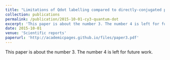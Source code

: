 ```yaml
---
title: "Limitations of Qdot labelling compared to directly-conjugated probes for single particle tracking of B cell receptor mobility"
collection: publications
permalink: /publication/2015-10-01-cy3-quantum-dot
excerpt: 'This paper is about the number 3. The number 4 is left for future work.'
date: 2015-10-01
venue: 'Scientific reports'
paperurl: 'http://academicpages.github.io/files/paper3.pdf'
---
```

This paper is about the number 3. The number 4 is left for future work.

